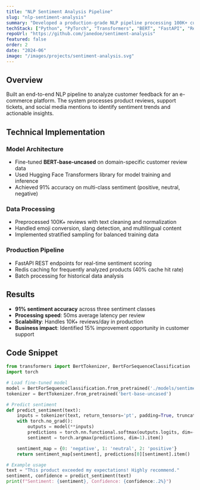 ```yaml
---
title: "NLP Sentiment Analysis Pipeline"
slug: "nlp-sentiment-analysis"
summary: "Developed a production-grade NLP pipeline processing 100K+ customer reviews with 91% sentiment accuracy using BERT transformers."
techStack: ["Python", "PyTorch", "Transformers", "BERT", "FastAPI", "Redis"]
repoUrl: "https://github.com/janedoe/sentiment-analysis"
featured: false
order: 2
date: "2024-06"
image: "/images/projects/sentiment-analysis.svg"
---
```


## Overview

Built an end-to-end NLP pipeline to analyze customer feedback for an e-commerce platform. The system processes product reviews, support tickets, and social media mentions to identify sentiment trends and actionable insights.

## Technical Implementation

### Model Architecture
- Fine-tuned **BERT-base-uncased** on domain-specific customer review data
- Used Hugging Face Transformers library for model training and inference
- Achieved 91% accuracy on multi-class sentiment (positive, neutral, negative)

### Data Processing
- Preprocessed 100K+ reviews with text cleaning and normalization
- Handled emoji conversion, slang detection, and multilingual content
- Implemented stratified sampling for balanced training data

### Production Pipeline
- FastAPI REST endpoints for real-time sentiment scoring
- Redis caching for frequently analyzed products (40% cache hit rate)
- Batch processing for historical data analysis

## Results

- **91% sentiment accuracy** across three sentiment classes
- **Processing speed**: 50ms average latency per review
- **Scalability**: Handles 10K+ reviews/day in production
- **Business impact**: Identified 15% improvement opportunity in customer support

## Code Snippet

```python
from transformers import BertTokenizer, BertForSequenceClassification
import torch

# Load fine-tuned model
model = BertForSequenceClassification.from_pretrained('./models/sentiment-bert')
tokenizer = BertTokenizer.from_pretrained('bert-base-uncased')

# Predict sentiment
def predict_sentiment(text):
    inputs = tokenizer(text, return_tensors='pt', padding=True, truncation=True, max_length=512)
    with torch.no_grad():
        outputs = model(**inputs)
        predictions = torch.nn.functional.softmax(outputs.logits, dim=-1)
        sentiment = torch.argmax(predictions, dim=1).item()

    sentiment_map = {0: 'negative', 1: 'neutral', 2: 'positive'}
    return sentiment_map[sentiment], predictions[0][sentiment].item()

# Example usage
text = "This product exceeded my expectations! Highly recommend."
sentiment, confidence = predict_sentiment(text)
print(f"Sentiment: {sentiment}, Confidence: {confidence:.2%}")
```

